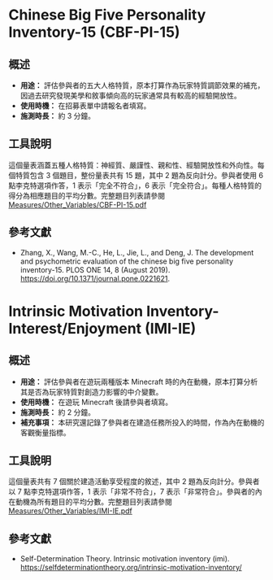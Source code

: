 # Chinese Big Five Personality Inventory-15 (CBF-PI-15)

## 概述

- **用途：** 評估參與者的五大人格特質，原本打算作為玩家特質調節效果的補充，因過去研究發現美學和敘事傾向高的玩家通常具有較高的經驗開放性。
- **使用時機：** 在招募表單中請報名者填寫。
- **施測時長：** 約 3 分鐘。

## 工具說明

這個量表涵蓋五種人格特質：神經質、嚴謹性、親和性、經驗開放性和外向性。每個特質包含 3 個題目，整份量表共有 15 題，其中 2 題為反向計分。參與者使用 6 點李克特選項作答，1 表示「完全不符合」，6 表示「完全符合」。每種人格特質的得分為相應題目的平均分數。完整題目列表請參閱 [Measures/Other_Variables/CBF-PI-15.pdf](CBF-PI-15.pdf)

## 參考文獻

- Zhang, X., Wang, M.-C., He, L., Jie, L., and Deng, J. The development and psychometric evaluation of the chinese big five personality inventory-15. PLOS ONE 14, 8 (August 2019). https://doi.org/10.1371/journal.pone.0221621.

# Intrinsic Motivation Inventory-Interest/Enjoyment (IMI-IE)

## 概述

- **用途：** 評估參與者在遊玩兩種版本 Minecraft 時的內在動機，原本打算分析其是否為玩家特質對創造力影響的中介變數。
- **使用時機：** 在遊玩 Minecraft 後請參與者填寫。
- **施測時長：** 約 2 分鐘。
- **補充事項：** 本研究還記錄了參與者在建造任務所投入的時間，作為內在動機的客觀衡量指標。

## 工具說明

這個量表共有 7 個關於建造活動享受程度的敘述，其中 2 題為反向計分。參與者以 7 點李克特選項作答，1 表示「非常不符合」，7 表示「非常符合」。參與者的內在動機為所有題目的平均分數。完整題目列表請參閱 [Measures/Other_Variables/IMI-IE.pdf](IMI-IE.pdf)

## 參考文獻

- Self-Determination Theory. Intrinsic motivation inventory (imi). https://selfdeterminationtheory.org/intrinsic-motivation-inventory/
